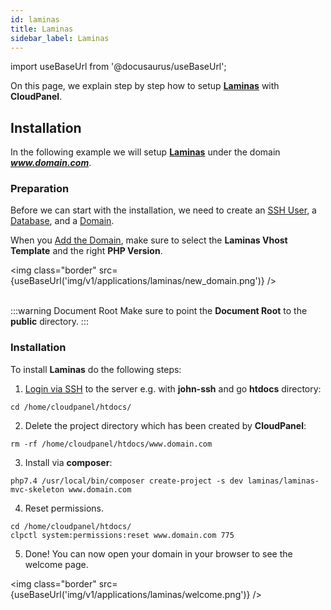 ```yaml
---
id: laminas
title: Laminas
sidebar_label: Laminas
---
```


import useBaseUrl from '@docusaurus/useBaseUrl';

On this page, we explain step by step how to setup **[Laminas](https://getlaminas.org/)** with **CloudPanel**.

## Installation

In the following example we will setup **[Laminas](https://getlaminas.org/)** under the domain ***www.domain.com***.

### Preparation

Before we can start with the installation, we need to create an [SSH User](users#adding-a-user), a [Database](databases#adding-a-database), and a [Domain](domains#adding-a-domain).

When you [Add the Domain](domains#adding-a-domain), make sure to select the **Laminas Vhost Template** and the right **PHP Version**.

<img class="border" src={useBaseUrl('img/v1/applications/laminas/new_domain.png')} /> <br /><br />

:::warning Document Root
Make sure to point the **Document Root** to the **public** directory.
:::

### Installation

To install **Laminas** do the following steps:

1. [Login via SSH](users#ssh-login) to the server e.g. with **john-ssh** and go **htdocs** directory:

```
cd /home/cloudpanel/htdocs/
```

2. Delete the project directory which has been created by **CloudPanel**:

```
rm -rf /home/cloudpanel/htdocs/www.domain.com
```

3. Install via **composer**:

```
php7.4 /usr/local/bin/composer create-project -s dev laminas/laminas-mvc-skeleton www.domain.com
```

4. Reset permissions.

```
cd /home/cloudpanel/htdocs/
clpctl system:permissions:reset www.domain.com 775
```

5. Done! You can now open your domain in your browser to see the welcome page.

<img class="border" src={useBaseUrl('img/v1/applications/laminas/welcome.png')} /> 

